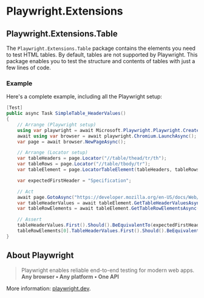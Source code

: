 # Playwright.Extensions

## Playwright.Extensions.Table

The `Playwright.Extensions.Table` package contains the elements you need to test HTML tables. By default, tables are not supported by
Playwright. This package enables you to test the structure and contents of tables with just a few lines of code.

### Example

Here's a complete example, including all the Playwright setup:

```csharp
[Test]
public async Task SimpleTable_HeaderValues()
{
    // Arrange (Playwright setup)
    using var playwright = await Microsoft.Playwright.Playwright.CreateAsync();
    await using var browser = await playwright.Chromium.LaunchAsync();
    var page = await browser.NewPageAsync();

    // Arrange (Locator setup)
    var tableHeaders = page.Locator("//table/thead/tr/th");
    var tableRows = page.Locator("//table/tbody/tr");
    var tableElement = page.LocatorTableElement(tableHeaders, tableRows);

    var expectedFirstHeader = "Specification";

    // Act
    await page.GotoAsync("https://developer.mozilla.org/en-US/docs/Web/HTML/Element/table");
    var tableHeaderValues = await tableElement.GetTableHeaderValuesAsync();
    var tableRowElements = await tableElement.GetTableRowElementsAsync();

    // Assert
    tableHeaderValues.First().Should().BeEquivalentTo(expectedFirstHeader);
    tableRowElements[0].TableHeaderValues.First().Should().BeEquivalentTo(expectedFirstHeader);
}
```

## About Playwright

>Playwright enables reliable end-to-end testing for modern web apps.  
>**Any browser • Any platform • One API**

More information: [playwright.dev](https://playwright.dev/).
